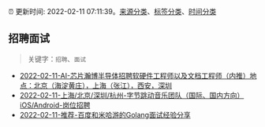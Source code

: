 :alarm_clock: 更新时间: 2022-02-11 07:11:39。[来源分类](../README.md)、[标签分类](../TAGS.md)、[时间分类](../TIMELINE.md)

## 招聘面试


> 关键字：`招聘`、`面试`



- [2022-02-11-AI-芯片瀚博半导体招聘软硬件工程师以及文档工程师（内推）地点：北京（海淀黄庄），上海（张江），西安，深圳](https://www.v2ex.com/t/833199) 
- [2022-02-11-上海/北京/深圳/杭州-字节跳动音乐团队（国际、国内方向）iOS/Android-岗位招聘](https://www.v2ex.com/t/833173) 
- [2022-02-11-推荐-百度和米哈游的Golang面试经验分享](https://toutiao.io/k/q0sox0k) 